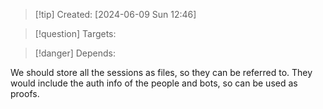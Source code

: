 
>[!tip] Created: [2024-06-09 Sun 12:46]

>[!question] Targets: 

>[!danger] Depends: 

We should store all the sessions as files, so they can be referred to.
They would include the auth info of the people and bots, so can be used as proofs.